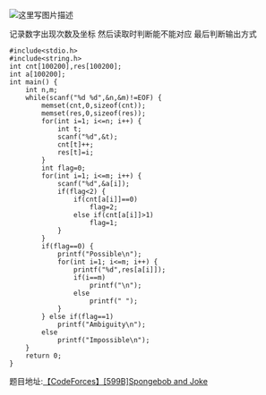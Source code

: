 ![这里写图片描述](http://img.blog.csdn.net/20160721160719725)

记录数字出现次数及坐标
然后读取时判断能不能对应
最后判断输出方式

```
#include<stdio.h>
#include<string.h>
int cnt[100200],res[100200];
int a[100200];
int main() {
	int n,m;
	while(scanf("%d %d",&n,&m)!=EOF) {
		memset(cnt,0,sizeof(cnt));
		memset(res,0,sizeof(res));
		for(int i=1; i<=n; i++) {
			int t;
			scanf("%d",&t);
			cnt[t]++;
			res[t]=i;
		}
		int flag=0;
		for(int i=1; i<=m; i++) {
			scanf("%d",&a[i]);
			if(flag<2) {
				if(cnt[a[i]]==0)
					flag=2;
				else if(cnt[a[i]]>1)
					flag=1;
			}
		}
		if(flag==0) {
			printf("Possible\n");
			for(int i=1; i<=m; i++) {
				printf("%d",res[a[i]]);
				if(i==m)
					printf("\n");
				else
					printf(" ");
			}
		} else if(flag==1)
			printf("Ambiguity\n");
		else
			printf("Impossible\n");
	}
	return 0;
}

```

题目地址:[【CodeForces】[599B]Spongebob and Joke](http://codeforces.com/problemset/problem/599/B)